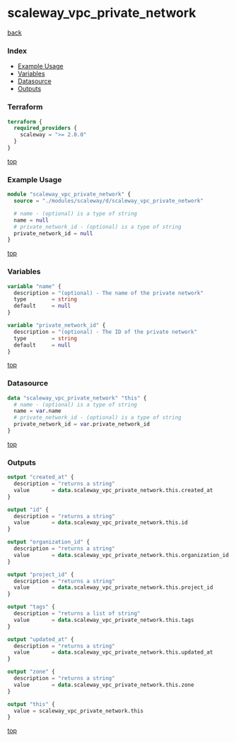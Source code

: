 # scaleway_vpc_private_network

[back](../scaleway.md)

### Index

- [Example Usage](#example-usage)
- [Variables](#variables)
- [Datasource](#datasource)
- [Outputs](#outputs)

### Terraform

```terraform
terraform {
  required_providers {
    scaleway = ">= 2.0.0"
  }
}
```

[top](#index)

### Example Usage

```terraform
module "scaleway_vpc_private_network" {
  source = "./modules/scaleway/d/scaleway_vpc_private_network"

  # name - (optional) is a type of string
  name = null
  # private_network_id - (optional) is a type of string
  private_network_id = null
}
```

[top](#index)

### Variables

```terraform
variable "name" {
  description = "(optional) - The name of the private network"
  type        = string
  default     = null
}

variable "private_network_id" {
  description = "(optional) - The ID of the private network"
  type        = string
  default     = null
}
```

[top](#index)

### Datasource

```terraform
data "scaleway_vpc_private_network" "this" {
  # name - (optional) is a type of string
  name = var.name
  # private_network_id - (optional) is a type of string
  private_network_id = var.private_network_id
}
```

[top](#index)

### Outputs

```terraform
output "created_at" {
  description = "returns a string"
  value       = data.scaleway_vpc_private_network.this.created_at
}

output "id" {
  description = "returns a string"
  value       = data.scaleway_vpc_private_network.this.id
}

output "organization_id" {
  description = "returns a string"
  value       = data.scaleway_vpc_private_network.this.organization_id
}

output "project_id" {
  description = "returns a string"
  value       = data.scaleway_vpc_private_network.this.project_id
}

output "tags" {
  description = "returns a list of string"
  value       = data.scaleway_vpc_private_network.this.tags
}

output "updated_at" {
  description = "returns a string"
  value       = data.scaleway_vpc_private_network.this.updated_at
}

output "zone" {
  description = "returns a string"
  value       = data.scaleway_vpc_private_network.this.zone
}

output "this" {
  value = scaleway_vpc_private_network.this
}
```

[top](#index)